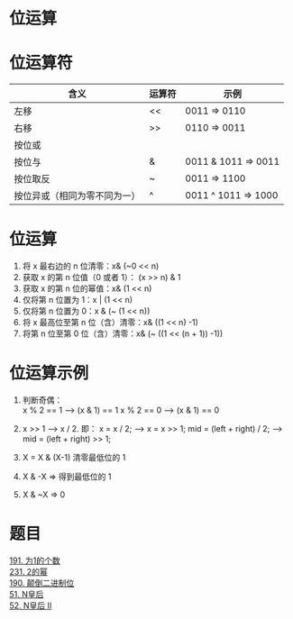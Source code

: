 # 位运算

# 位运算符
|    含义   | 运算符 | 示例 |
| ---------- | --- | --- | 
| 左移 | << | 0011 => 0110 |
| 右移 | >> | 0110 => 0011 | 
| 按位或 | | | 0011 1011 => 1011 | 
| 按位与 | & | 0011 & 1011 =>  0011 | 
| 按位取反 | ~ | 0011 => 1100 | 
| 按位异或（相同为零不同为一）| ^ | 0011 ^ 1011 => 1000 |

# 位运算
1. 将 x 最右边的 n 位清零：x& (~0 << n)
2. 获取 x 的第 n 位值（0 或者 1）： (x >> n) & 1
3. 获取 x 的第 n 位的幂值：x& (1 << n)
4. 仅将第 n 位置为 1：x | (1 << n)
5. 仅将第 n 位置为 0：x & (~ (1 << n))
6. 将 x 最高位至第 n 位（含）清零：x& ((1 << n) -1)
7. 将第 n 位至第 0 位（含）清零：x& (~ ((1 << (n + 1)) -1))

# 位运算示例
1. 判断奇偶：  
x % 2 == 1 —> (x & 1) == 1
x % 2 == 0 —> (x & 1) == 0

2. x >> 1 —> x / 2. 
即： x = x / 2; —> x = x >> 1;
mid = (left + right) / 2; —> mid = (left + right) >> 1;

3. X = X & (X-1) 清零最低位的 1

4. X & -X => 得到最低位的 1

5. X & ~X => 0

# 题目
[191. 为1的个数](https://leetcode-cn.com/problems/number-of-1-bits/)  
[231. 2的幂](https://leetcode-cn.com/problems/power-of-two/)  
[190. 颠倒二进制位](https://leetcode-cn.com/problems/reverse-bits/)  
[51. N皇后](https://leetcode-cn.com/problems/n-queens/description/)  
[52. N皇后 II](https://leetcode-cn.com/problems/n-queens-ii/description/)


